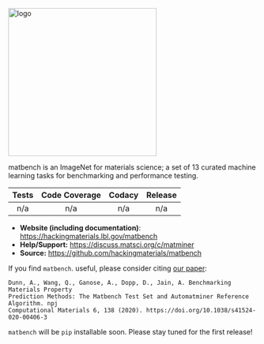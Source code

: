 <img src="./docs_src/static/matbench_logo_with_text.png" alt="logo" width="300"/>

matbench is an ImageNet for materials science; a set of 13 curated machine learning tasks for benchmarking and performance testing.


| Tests  |   Code Coverage   |  Codacy | Release |
|:----------:|:-------------:|:------:|:------:|
| n/a | n/a | n/a | n/a |

- **Website (including documentation)**: <https://hackingmaterials.lbl.gov/matbench>
- **Help/Support:** <https://discuss.matsci.org/c/matminer>
- **Source:** <https://github.com/hackingmaterials/matbench>

If you find `matbench`. useful, please consider citing [our paper](https://doi.org/10.1038/s41524-020-00406-3):

```
Dunn, A., Wang, Q., Ganose, A., Dopp, D., Jain, A. Benchmarking Materials Property
Prediction Methods: The Matbench Test Set and Automatminer Reference Algorithm. npj 
Computational Materials 6, 138 (2020). https://doi.org/10.1038/s41524-020-00406-3
```

`matbench` will be `pip` installable soon. Please stay tuned for the first release!